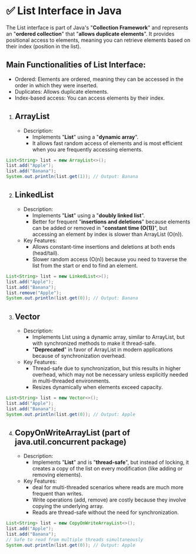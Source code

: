 # ✅ List Interface in Java
The List interface is part of Java's "**Collection Framework**" and represents an "**ordered collection**" that "**allows duplicate elements**". It provides positional access to elements, meaning you can retrieve elements based on their index (position in the list).
## Main Functionalities of List Interface:
- Ordered: Elements are ordered, meaning they can be accessed in the order in which they were inserted.
- Duplicates: Allows duplicate elements.
- Index-based access: You can access elements by their index.
1. ArrayList
   -
   - Description:
     - Implements "**List**" using a "**dynamic array**".
     - It allows fast random access of elements and is most efficient when you are frequently accessing elements.
```java
List<String> list = new ArrayList<>();
list.add("Apple");
list.add("Banana");
System.out.println(list.get(1)); // Output: Banana
```
2. LinkedList
   -
   - Description:
     - Implements "**List**" using a "**doubly linked list**".
     - Better for frequent "**insertions and deletions**" because elements can be added or removed in "**constant time (O(1))**", but accessing an element by index is slower than ArrayList (O(n)).
    - Key Features:
      - Allows constant-time insertions and deletions at both ends (head/tail).
      - Slower random access (O(n)) because you need to traverse the list from the start or end to find an element.
```java
List<String> list = new LinkedList<>();
list.add("Apple");
list.add("Banana");
list.remove("Apple");
System.out.println(list.get(0)); // Output: Banana

```
3. Vector
   -
   - Description:
     - Implements List using a dynamic array, similar to ArrayList, but with synchronized methods to make it thread-safe.
     - "**Deprecated**" in favor of ArrayList in modern applications because of synchronization overhead.
   - Key Features:
     - Thread-safe due to synchronization, but this results in higher overhead, which may not be necessary unless explicitly needed in multi-threaded environments.
     - Resizes dynamically when elements exceed capacity.
```java
List<String> list = new Vector<>();
list.add("Apple");
list.add("Banana");
System.out.println(list.get(0)); // Output: Apple

```
4. CopyOnWriteArrayList (part of java.util.concurrent package)
   -
   - Description:
     - Implements "**List**" and is "**thread-safe**", but instead of locking, it creates a copy of the list on every modification (like adding or removing elements).
   - Key Features:
     - deal for multi-threaded scenarios where reads are much more frequent than writes.
     - Write operations (add, remove) are costly because they involve copying the underlying array.
     - Reads are thread-safe without the need for synchronization.
```java
List<String> list = new CopyOnWriteArrayList<>();
list.add("Apple");
list.add("Banana");
// Safe to read from multiple threads simultaneously
System.out.println(list.get(0)); // Output: Apple

```
















